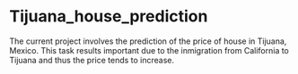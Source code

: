 # Tijuana_house_prediction
The current project involves the prediction of the price of house in Tijuana, Mexico. This task results important due to the inmigration
 from California to Tijuana and thus the price tends to increase.
